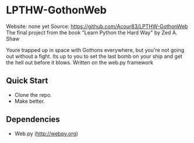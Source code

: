 LPTHW-GothonWeb
===============

Website: none yet
Source: https://github.com/Acour83/LPTHW-GothonWeb
The final project from the book "Learn Python the Hard Way" by Zed A. Shaw

Youre trapped up in space with Gothons everywhere, but you're not going out without a fight. Its up to you to set the last bomb on your ship and get the hell out before it blows.
Written on the web.py framework

## Quick Start
- Clone the repo.
- Make better.

## Dependencies
- Web.py (http://webpy.org)